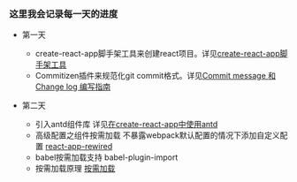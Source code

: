 ### 这里我会记录每一天的进度

- 第一天 
    * create-react-app脚手架工具来创建react项目。详见<a href="https://reactjs.org/docs/create-a-new-react-app.html" target="_blank">create-react-app脚手架工具</a>
    * Commitizen插件来规范化git commit格式。详见<a href="http://www.ruanyifeng.com/blog/2016/01/commit_message_change_log.html" target="_blank">Commit message 和 Change log 编写指南</a>

- 第二天
    * 引入antd组件库 详见<a href="https://ant.design/docs/react/use-with-create-react-app-cn" target="_blank">在create-react-app中使用antd</a>
    * 高级配置之组件按需加载 不暴露webpack默认配置的情况下添加自定义配置 <a href="https://github.com/timarney/react-app-rewired" target="_blank">react-app-rewired</a>
    * babel按需加载支持 babel-plugin-import
    * 按需加载原理 <a href="https://ant.design/docs/react/getting-started-cn#%E6%8C%89%E9%9C%80%E5%8A%A0%E8%BD%BD" target="_blank">按需加载</a>